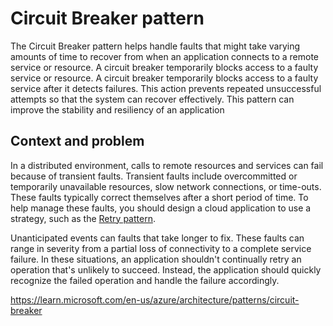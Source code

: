 # Circuit Breaker pattern

The Circuit Breaker pattern helps handle faults that might take varying amounts of time to recover from when an application connects to a remote service or resource. A circuit breaker temporarily blocks access to a faulty service or resource. A circuit breaker temporarily blocks access to a faulty service after it detects failures. This action prevents repeated unsuccessful attempts so that the system can recover effectively. This pattern can improve the stability and resiliency of an application

## Context and problem

In a distributed environment, calls to remote resources and services can fail because of transient faults. Transient faults include overcommitted or temporarily unavailable resources, slow network connections, or time-outs. These faults typically correct themselves after a short period of time. To help manage these faults, you should design a cloud application to use a strategy, such as the [Retry pattern](https://learn.microsoft.com/en-us/azure/architecture/patterns/retry).

Unanticipated events can faults that take longer to fix. These faults can range in severity from a partial loss of connectivity to a complete service failure. In these situations, an application shouldn't continually retry an operation that's unlikely to succeed. Instead, the application should quickly recognize the failed operation and handle the failure accordingly.

https://learn.microsoft.com/en-us/azure/architecture/patterns/circuit-breaker
